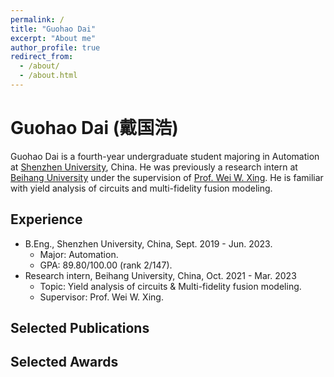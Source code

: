 ```yaml
---
permalink: /
title: "Guohao Dai"
excerpt: "About me"
author_profile: true
redirect_from: 
  - /about/
  - /about.html
---
```


# Guohao Dai (戴国浩) 

Guohao Dai is a fourth-year undergraduate student majoring in Automation at [Shenzhen University](https://en.szu.edu.cn/), China. He was previously a research intern at [Beihang University](https://ev.buaa.edu.cn/)  under the supervision of [Prof. Wei W. Xing](https://wayxing.github.io/). He is familiar with yield analysis of circuits and multi-fidelity fusion modeling.



## Experience

- B.Eng., Shenzhen University, China, Sept. 2019 - Jun. 2023.
  - Major: Automation.
  - GPA: 89.80/100.00 (rank 2/147).
- Research intern, Beihang University, China, Oct. 2021 - Mar. 2023
  - Topic: Yield analysis of circuits & Multi-fidelity fusion modeling.
  - Supervisor: Prof. Wei W. Xing.



## Selected Publications



## Selected Awards
